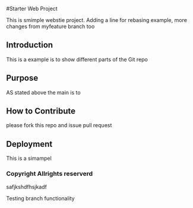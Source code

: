 #Starter Web Project

This is smimple webstie project. Adding a line for rebasing example,
more changes from myfeature branch too

## Introduction

This is a example is to show different parts of the Git repo

## Purpose

AS stated above the main is to 

## How to Contribute

please fork this repo and issue pull request

## Deployment

This is a simampel

### Copyright Allrights reserverd

safjkshdfhsjkadf


Testing branch functionality